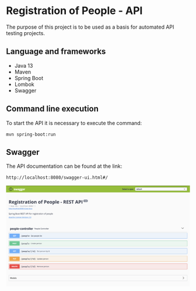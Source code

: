 # Registration of People - API

The purpose of this project is to be used as a basis for automated API testing projects.

## Language and frameworks
   
- Java 13
- Maven
- Spring Boot
- Lombok
- Swagger

## Command line execution

To start the API it is necessary to execute the command:

```shell script
mvn spring-boot:run
```

## Swagger

The API documentation can be found at the link:

```html
http://localhost:8080/swagger-ui.html#/
```

![](src/main/resources/img/Swagger.png)